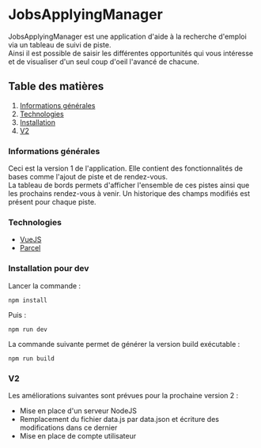 # JobsApplyingManager

JobsApplyingManager est une application d'aide à la recherche d'emploi via un tableau de suivi de piste.  
Ainsi il est possible de saisir les différentes opportunités qui vous intéresse et de visualiser d'un seul coup d'oeil l'avancé de chacune.


## Table des matières
1. [Informations générales](#informations-générales)
2. [Technologies](#technologies)
3. [Installation](#installation)
4. [V2](#v2)


### Informations générales

Ceci est la version 1 de l'application. Elle contient des fonctionnalités de bases comme l'ajout de piste et de rendez-vous.  
La tableau de bords permets d'afficher l'ensemble de ces pistes ainsi que les prochains rendez-vous à venir.
Un historique des champs modifiés est présent pour chaque piste.


### Technologies

- [VueJS](https://vuejs.org/)
- [Parcel](https://parceljs.org/)


### Installation pour dev

Lancer la commande :  

    npm install

Puis :

    npm run dev

La commande suivante permet de générer la version build exécutable : 

    npm run build


### V2

Les améliorations suivantes sont prévues pour la prochaine version 2 : 

- Mise en place d'un serveur NodeJS
- Remplacement du fichier data.js par data.json et écriture des modifications dans ce dernier
- Mise en place de compte utilisateur